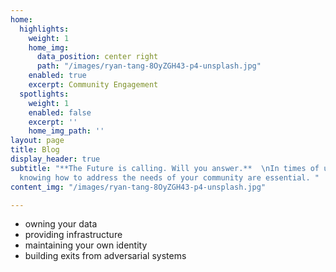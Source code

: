 ```yaml
---
home:
  highlights:
    weight: 1
    home_img:
      data_position: center right
      path: "/images/ryan-tang-8OyZGH43-p4-unsplash.jpg"
    enabled: true
    excerpt: Community Engagement
  spotlights:
    weight: 1
    enabled: false
    excerpt: ''
    home_img_path: ''
layout: page
title: Blog
display_header: true
subtitle: "**The Future is calling. Will you answer.**  \nIn times of uncertainty
  knowing how to address the needs of your community are essential. "
content_img: "/images/ryan-tang-8OyZGH43-p4-unsplash.jpg"

---
```

* owning your data
* providing infrastructure
* maintaining your own identity
* building exits from adversarial systems